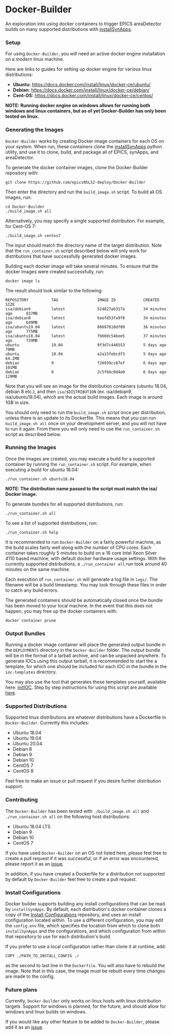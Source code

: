 # Docker-Builder

An exploration into using docker containers to trigger EPICS areaDetector builds on many supported distributions with [installSynApps](https://github.com/epicsNSLS2-deploy/installSynApps).

### Setup

For using `Docker-Builder`, you will need an active docker engine installation on a modern linux machine.

Here are links to guides for setting up docker engine for various linux distributions:

* **Ubuntu:** https://docs.docker.com/install/linux/docker-ce/ubuntu/
* **Debian:** https://docs.docker.com/install/linux/docker-ce/debian/
* **Cent-OS:** https://docs.docker.com/install/linux/docker-ce/centos/

**NOTE: Running docker engine on windows allows for running both windows and linux containers, but as of yet Docker-Builder has only been tested on linux.**

### Generating the Images

`Docker-Builder` works by creating Docker image containers for each OS on your system. When run, these containers clone the [installSynApps](https://github.com/epicsNSLS2-deploy/installSynApps) python utility, and use it to clone, build, and package all of EPICS, synApps, and areaDetector.

To generate the docker container images, clone the Docker-Builder repository with:
```
git clone https://github.com/epicsNSLS2-deploy/Docker-Builder
```
Then enter the directory and run the `build_image.sh` script. To build all OS images, run:
```
cd Docker-Builder
./build_image.sh all
```
Alternatively, you may specify a single supported distribution. For example, for Cent-OS 7:
```
./build_image.sh centos7
```
The input should match the directory name of the target distribution. Note that the `run_container.sh` script described below will only work for distributions that have successfully generated docker images.

Building each docker image will take several minutes. To ensure that the docker images were created successfully, run:
```
docker image ls
```
The result should look similar to the following:
```
REPOSITORY          TAG                 IMAGE ID            CREATED             SIZE
isa/debian9         latest              524827ab317a        34 minutes ago      837MB
isa/debian8         latest              6aefd53fa9f8        34 minutes ago      649MB
isa/ubuntu19.04     latest              80697618df09        36 minutes ago      775MB
isa/ubuntu18.04     latest              fb60dc54bee5        37 minutes ago      739MB
ubuntu              19.04               9f3d7c446553        5 days ago          70MB
ubuntu              18.04               a2a15febcdf3        5 days ago          64.2MB
debian              9                   f26939cc87ef        6 days ago          101MB
debian              8                   2c5f66c0d4e0        6 days ago          129MB
```
Note that you will see an image for the distribution containers (ubuntu 18.04, debian 8 etc.), and then `isa/$DISTRIBUTION` (ex. isa/debian9, isa/ubuntu19.04), which are the actual build images. Each image is around 1GB in size.

You should only need to run the `build_image.sh` script once per distribution, unless there is an update to its Dockerfile. This means that you can run `build_image.sh all` once on your development server, and you will not have to run it again. From there you will only need to use the `run_container.sh` script as described below.

### Running the Images

Once the images are created, you may execute a build for a supported container by running the `run_container.sh` script. For example, when executing a build for ubuntu 18.04:
```
./run_container.sh ubuntu18.04
```
**NOTE: The distribution name passed to the script must match the isa/ Docker image.**

To generate bundles for all supported distributions, run:
```
./run_container.sh all
```
To see a list of supported distributions, run:
```
./run_container.sh help
```

It is recommended to run `Docker-Builder` on a fairly powerful machine, as the build scales fairly well along with the number of CPU cores. Each container takes roughly 5 minutes to build on a 16 core Intel Xeon Silver 4110 based machine, with default docker hardware usage settings. With the currently supported distributions, a `./run_container all` run took around 40 minutes on the same machine.

Each execution of `run_container.sh` will generate a log file in `logs/`. The filename will be a build timestamp. You may look through these files in order to catch any build errors.

The generated containers should be automatically closed once the bundle has been moved to your local machine. In the event that this does not happen, you may free up the docker containers with:
```
docker container prune
```

### Output Bundles

Running a docker image container will place the generated output bundle in the `DEPLOYMENTS` directory in the `Docker-Builder` folder. The output bundle will be in the format of a tarball archive, and can be unpacked anywhere. To generate IOCs using this output tarball, it is recommended to start the a template, for which one should be included for each IOC in the bundle in the `ioc-templates` directory.

You may also use the tool that generates these templates yourself, available here: [initIOC](https://github.com/epicsNSLS2-deploy/initIOC). Step by step instructions for using this script are available [here](https://epicsnsls2-deploy.github.io/Deploy-Docs/#initIOC-step-by-step-example).

### Supported Distributions

Supported linux distributions are whatever distributions have a Dockerfile in `Docker-Builder`. Currently this includes:

* Ubuntu 18.04
* Ubuntu 19.04
* Ubuntu 20.04
* Debian 8
* Debian 9
* Debian 10
* CentOS 7
* CentOS 8

Feel free to make an issue or pull request if you desire further distribution support.

### Contributing

The `Docker-Builder` has been tested with `./build_image.sh all` and `./run_container.sh all` on the following host distributions:

* Ubuntu 18.04 LTS
* Debian 9
* Debian 10
* CentOS 7

If you have used `Docker-Builder` on an OS not listed here, please feel free to create a pull request if it was successful, or if an error was encountered, please report it as an [issue](https://github.com/epicsNSLS2-deploy/Docker-Builder/issues).

In addition, if you have created a Dockerfile for a distribution not supported by default by `Docker-Builder` feel free to create a pull request.

### Install Configurations

Docker builder supports building any install configurations that can be read by `installSynApps`. By default, each distribution's docker container clones a copy of the [Install-Configurations](https://github.com/epicsNSLS2-deploy/Install-Configurations) repository, and uses an install configuration located within. To use a different configuration, you may edit the `config.env` file, which specifies the location from which to clone both `installSynApps` and the configurations, and which configuration from within that repository to use for each distribution's build. 


If you prefer to use a local configuration rather than clone it at runtime, add:
```
COPY ./PATH_TO_INSTALL_CONFIG ./
```
as the second to last line in the `Dockerfile`. You will also have to rebuild the image. Note that in this case, the image must be rebuilt every time changes are made to the config.

### Future plans

Currently, `Docker-Builder` only works on linux hosts with linux distribution targets. Support for windows is planned, for the future, and should allow for windows and linux builds on windows. 

If you would like any other feature to be added to `Docker-Builder`, please add it as an [issue](https://github.com/epicsNSLS2-deploy/Docker-Builder/issues).
